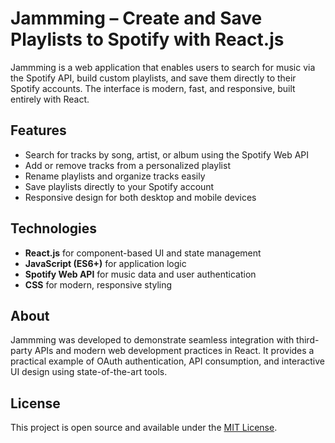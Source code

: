 # Jammming – Create and Save Playlists to Spotify with React.js

Jammming is a web application that enables users to search for music via the Spotify API, build custom playlists, and save them directly to their Spotify accounts. The interface is modern, fast, and responsive, built entirely with React.

## Features

- Search for tracks by song, artist, or album using the Spotify Web API
- Add or remove tracks from a personalized playlist
- Rename playlists and organize tracks easily
- Save playlists directly to your Spotify account
- Responsive design for both desktop and mobile devices

## Technologies

- **React.js** for component-based UI and state management
- **JavaScript (ES6+)** for application logic
- **Spotify Web API** for music data and user authentication
- **CSS** for modern, responsive styling

## About

Jammming was developed to demonstrate seamless integration with third-party APIs and modern web development practices in React. It provides a practical example of OAuth authentication, API consumption, and interactive UI design using state-of-the-art tools.

## License

This project is open source and available under the [MIT License](LICENSE).
